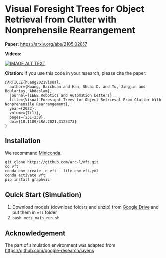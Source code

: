 # Visual Foresight Trees for Object Retrieval from Clutter with Nonprehensile Rearrangement

**Paper:** https://arxiv.org/abs/2105.02857

**Videos:**

[![IMAGE ALT TEXT](http://img.youtube.com/vi/7cL-hmgvyec/sddefault.jpg)](https://www.youtube.com/watch?v=7cL-hmgvyec "VFT")

**Citation:**
If you use this code in your research, please cite the paper:

```
@ARTICLE{huang2021visual,
  author={Huang, Baichuan and Han, Shuai D. and Yu, Jingjin and Boularias, Abdeslam},
  journal={IEEE Robotics and Automation Letters}, 
  title={Visual Foresight Trees for Object Retrieval From Clutter With Nonprehensile Rearrangement}, 
  year={2022},
  volume={7(1)},
  pages={231-238},
  doi={10.1109/LRA.2021.3123373}
}
```

## Installation
We recommand [Miniconda](https://docs.conda.io/en/latest/miniconda.html).
```shell
git clone https://github.com/arc-l/vft.git
cd vft
conda env create -n vft --file env-vft.yml
conda activate vft
pip install graphviz
```

## Quick Start (Simulation)
1. Download models (download folders and unzip) from [Google Drive](https://drive.google.com/drive/folders/1mqP3qgUoYHCaHfsW8jkA4kFWKuAnMoQ_?usp=sharing) and put them in `vft` folder
2. `bash mcts_main_run.sh`

## Acknowledgement
The part of simulation environment was adapted from https://github.com/google-research/ravens
